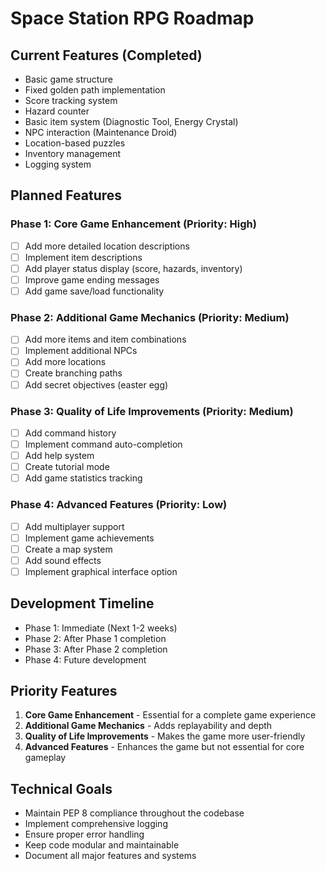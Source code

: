 # Space Station RPG Roadmap

## Current Features (Completed)

- Basic game structure
- Fixed golden path implementation
- Score tracking system
- Hazard counter
- Basic item system (Diagnostic Tool, Energy Crystal)
- NPC interaction (Maintenance Droid)
- Location-based puzzles
- Inventory management
- Logging system

## Planned Features

### Phase 1: Core Game Enhancement (Priority: High)
- [ ] Add more detailed location descriptions
- [ ] Implement item descriptions
- [ ] Add player status display (score, hazards, inventory)
- [ ] Improve game ending messages
- [ ] Add game save/load functionality

### Phase 2: Additional Game Mechanics (Priority: Medium)
- [ ] Add more items and item combinations
- [ ] Implement additional NPCs
- [ ] Add more locations
- [ ] Create branching paths
- [ ] Add secret objectives (easter egg)

### Phase 3: Quality of Life Improvements (Priority: Medium)
- [ ] Add command history
- [ ] Implement command auto-completion
- [ ] Add help system
- [ ] Create tutorial mode
- [ ] Add game statistics tracking

### Phase 4: Advanced Features (Priority: Low)
- [ ] Add multiplayer support
- [ ] Implement game achievements
- [ ] Create a map system
- [ ] Add sound effects
- [ ] Implement graphical interface option

## Development Timeline

- Phase 1: Immediate (Next 1-2 weeks)
- Phase 2: After Phase 1 completion
- Phase 3: After Phase 2 completion
- Phase 4: Future development

## Priority Features

1. **Core Game Enhancement** - Essential for a complete game experience
2. **Additional Game Mechanics** - Adds replayability and depth
3. **Quality of Life Improvements** - Makes the game more user-friendly
4. **Advanced Features** - Enhances the game but not essential for core gameplay

## Technical Goals

- Maintain PEP 8 compliance throughout the codebase
- Implement comprehensive logging
- Ensure proper error handling
- Keep code modular and maintainable
- Document all major features and systems
